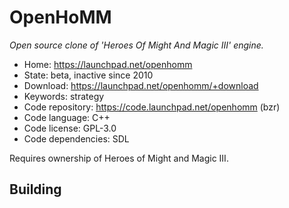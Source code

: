 # OpenHoMM

_Open source clone of 'Heroes Of Might And Magic III' engine._

- Home: https://launchpad.net/openhomm
- State: beta, inactive since 2010
- Download: https://launchpad.net/openhomm/+download
- Keywords: strategy
- Code repository: https://code.launchpad.net/openhomm (bzr)
- Code language: C++
- Code license: GPL-3.0
- Code dependencies: SDL

Requires ownership of Heroes of Might and Magic III.

## Building

